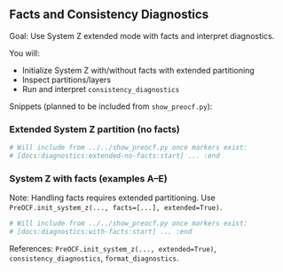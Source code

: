 ## Facts and Consistency Diagnostics

Goal: Use System Z extended mode with facts and interpret diagnostics.

You will:
- Initialize System Z with/without facts with extended partitioning
- Inspect partitions/layers
- Run and interpret `consistency_diagnostics`

Snippets (planned to be included from `show_preocf.py`):

### Extended System Z partition (no facts)
```python
# Will include from ../../show_preocf.py once markers exist:
# [docs:diagnostics:extended-no-facts:start] ... :end
```

### System Z with facts (examples A–E)
Note: Handling facts requires extended partitioning. Use `PreOCF.init_system_z(..., facts=[...], extended=True)`.
```python
# Will include from ../../show_preocf.py once markers exist:
# [docs:diagnostics:with-facts:start] ... :end
```

References: `PreOCF.init_system_z(..., extended=True)`, `consistency_diagnostics`, `format_diagnostics`.
